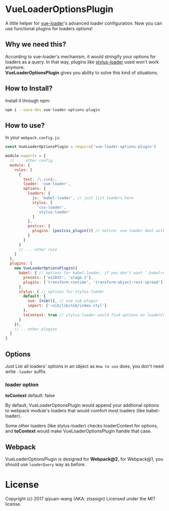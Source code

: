 # VueLoaderOptionsPlugin

A little helper for [vue-loader](https://github.com/vuejs/vue-loader)'s advanced loader configuration. Now you can use functional plugins for loaders options!

## Why we need this?

According to vue-loader's mechanism, it would stringify your options for loaders as a query. In that way, plugins like [stylus-loader](https://github.com/shama/stylus-loader) used won't work anymore.  
**VueLoaderOptionsPlugin** gives you ability to solve this kind of situations.

## How to Install?

Install it through npm:

``` bash
npm i --save-dev vue-loader-options-plugin
```

## How to use?

In your `webpack.config.js`:

```javascript
const VueLoaderOptionsPlugin = require('vue-loader-options-plugin')

module.exports = {
  // ... other config
  module: {
    rules: [
      {
        test: /\.vue$/,
        loader: 'vue-loader',
        options: {
          loaders: {
            js: 'babel-loader', // just list loaders here
            stylus: [
              'css-loader',
              'stylus-loader'
            ]
          },
          postcss: {
            plugins: [postcss_plugin()] // notice: vue-loader deal with postcss, leave it's config here
          }
        }
      }
      // ... other rule
    ]
  },
  plugins: [
    new VueLoaderOptionsPlugin({
      babel: { // options for babel-loader, if you don't want `.babelrc`
        presets: ['es2015', 'stage-2'],
        plugins: ['transform-runtime', 'transform-object-rest-spread']
      },
      stylus: { // options for stylus-loader
        default: {
          use: [nib()], // use nib plugin
          import: ['~nib/lib/nib/index.styl']
        },
        toContext: true // stylus-loader would find options on loaderContext
      }
    }),
    // .. other plugins
  ]
}
```

## Options

Just List all loaders' options in an object as `How to use` does, you don't need write `-loader` suffix.

### loader option

**toContext** <boolean> default: false

By default, VueLoaderOptionsPlugin would append your addtional options to webpack module's loaders that would comfort most loaders (like babel-loader).  

Some other loaders (like stylus-loader) checks loaderContext for options, and **toContext** would make VueLoaderOptionsPlugin handle that case.  

## Webpack

VueLoaderOptionsPlugin is designed for **Webpack@2**, for Webpack@1, you should use `loaderQuery` way as before.

# License

Copyright (c) 2017 qiyuan-wang (AKA: zisasign)
Licensed under the MIT license.
